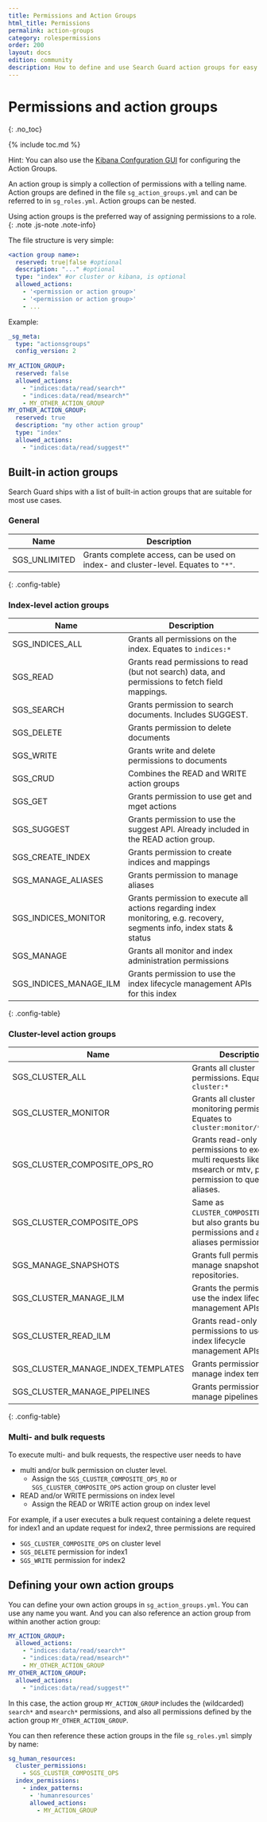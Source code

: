 ```yaml
---
title: Permissions and Action Groups
html_title: Permissions
permalink: action-groups
category: rolespermissions
order: 200
layout: docs
edition: community
description: How to define and use Search Guard action groups for easy configuration of index-level permissions
---
```


<!---
Copyright 2020 floragunn GmbH
-->
# Permissions and action groups
{: .no_toc}

{% include toc.md %}

Hint: You can also use the [Kibana Confguration GUI](../_docs_configuration_changes/configuration_config_gui.md) for configuring the Action Groups.

An action group is simply a collection of permissions with a telling name. Action groups are defined in the file `sg_action_groups.yml` and can be referred to in `sg_roles.yml`. Action groups can be nested. 

Using action groups is the preferred way of assigning permissions to a role.
{: .note .js-note .note-info}

The file structure is very simple:

```yaml
<action group name>:
  reserved: true|false #optional
  description: "..." #optional
  type: "index" #or cluster or kibana, is optional
  allowed_actions:
    - '<permission or action group>'
    - '<permission or action group>'
    - ...
```

Example:

```yaml
_sg_meta:
  type: "actionsgroups"
  config_version: 2
  
MY_ACTION_GROUP:
  reserved: false
  allowed_actions:
    - "indices:data/read/search*"
    - "indices:data/read/msearch*"
    - MY_OTHER_ACTION_GROUP
MY_OTHER_ACTION_GROUP:
  reserved: true
  description: "my other action group"
  type: "index"
  allowed_actions:
    - "indices:data/read/suggest*"
```

## Built-in action groups

Search Guard ships with a list of built-in action groups that are suitable for most use cases. 

### General

| Name | Description |
|---|---|
| SGS_UNLIMITED | Grants complete access, can be used on index- and cluster-level. Equates to `"*"`.|
{: .config-table}

### Index-level action groups

| Name | Description |
|---|---|
| SGS\_INDICES\_ALL | Grants all permissions on the index. Equates to `indices:*`| 
| SGS_READ | Grants read permissions to read (but not search) data, and permissions to fetch field mappings. | 
| SGS_SEARCH | Grants permission to search documents. Includes SUGGEST. |
| SGS_DELETE | Grants permission to delete documents |
| SGS_WRITE | Grants write and delete permissions to documents |
| SGS_CRUD | Combines the READ and WRITE action groups |
| SGS_GET | Grants permission to use get and mget actions |
| SGS_SUGGEST | Grants permission to use the suggest API. Already included in the READ action group. |
| SGS_CREATE_INDEX | Grants permission to create indices and mappings| 
| SGS_MANAGE_ALIASES | Grants permission to manage aliases | 
| SGS_INDICES_MONITOR | Grants permission to execute all actions regarding index monitoring, e.g. recovery, segments info, index stats & status |
| SGS_MANAGE | Grants all monitor and index administration permissions | 
| SGS_INDICES_MANAGE_ILM | Grants permission to use the index lifecycle management APIs for this index | 
{: .config-table}

### Cluster-level action groups

| Name | Description |
|---|---|
| SGS_CLUSTER_ALL | Grants all cluster permissions. Equates to `cluster:*`|
| SGS_CLUSTER_MONITOR | Grants all cluster monitoring permissions. Equates to `cluster:monitor/*`|
| SGS_CLUSTER\_COMPOSITE\_OPS\_RO | Grants read-only permissions to execute multi requests like mget, msearch or mtv, plus permission to query for aliases. |
| SGS_CLUSTER\_COMPOSITE\_OPS | Same as `CLUSTER_COMPOSITE_OPS_RO`, but also grants bulk write permissions and all aliases permissions. |
| SGS_MANAGE_SNAPSHOTS | Grants full permissions to manage snapshots and repositories. |
| SGS_CLUSTER_MANAGE_ILM | Grants the permissions to use the index lifecycle management APIs. |
| SGS_CLUSTER_READ_ILM | Grants read-only permissions to use the index lifecycle management APIs. |
| SGS_CLUSTER_MANAGE_INDEX_TEMPLATES | Grants permission to manage index templates. |
| SGS_CLUSTER_MANAGE_PIPELINES | Grants permissions to manage pipelines. |
{: .config-table}

### Multi- and bulk requests

To execute multi- and bulk requests, the respective user needs to have

* multi and/or bulk permission on cluster level.
  * Assign the `SGS_CLUSTER_COMPOSITE_OPS_RO` or `SGS_CLUSTER_COMPOSITE_OPS` action group on cluster level
* READ and/or WRITE permissions on index level
  * Assign the READ or WRITE action group on index level 

For example, if a user executes a bulk request containing a delete request for index1 and an update request for index2, three permissions are required

* `SGS_CLUSTER_COMPOSITE_OPS` on cluster level
* `SGS_DELETE` permission for index1
* `SGS_WRITE` permission for index2

## Defining your own action groups

You can define your own action groups in `sg_action_groups.yml`. You can use any name you want. And you can also reference an action group from within another action group:

```yaml
MY_ACTION_GROUP:
  allowed_actions:
    - "indices:data/read/search*"
    - "indices:data/read/msearch*"
    - MY_OTHER_ACTION_GROUP
MY_OTHER_ACTION_GROUP:
  allowed_actions:
    - "indices:data/read/suggest*"
```

In this case, the action group `MY_ACTION_GROUP` includes the (wildcarded) `search*` and `msearch*` permissions, and also all permissions defined by the action group `MY_OTHER_ACTION_GROUP`.

You can then reference these action groups in the file `sg_roles.yml` simply by name:

```yaml
sg_human_resources:
  cluster_permissions:
    - SGS_CLUSTER_COMPOSITE_OPS
  index_permissions:
    - index_patterns:
      - 'humanresources'
      allowed_actions:
        - MY_ACTION_GROUP
```        